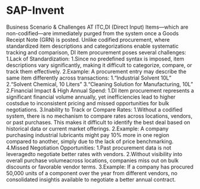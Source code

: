 # SAP-Invent
Business Scenario & Challenges
AT ITC,DI (Direct Input) Items—which are non-codified—are immediately purged from the system once a Goods Receipt Note (GRN) is posted. Unlike codified procurement, where standardized item descriptions and categorizations enable systematic tracking and comparison, DI item procurement poses several challenges:
1.Lack of Standardization:
1.Since no predefined syntax is imposed, item descriptions vary significantly, making it difficult to categorize, compare, or track them effectively.
2.Example: A procurement entry may describe the same item differently across transactions:
1.“Industrial Solvent 10L”
2.“Solvent Chemical, 10 Liters”
3.“Cleaning Solution for Manufacturing, 10L”
2.Financial Impact & High Annual Spend:
1.DI item procurement represents a significant financial volume annually, yet inefficiencies lead to higher costsdue to inconsistent pricing and missed opportunities for bulk negotiations.
3.Inability to Track or Compare Rates:
1.Without a codified system, there is no mechanism to compare rates across locations, vendors, or past purchases. This makes it difficult to identify the best deal based on historical data or current market offerings.
2.Example: A company purchasing industrial lubricants might pay 10% more in one region compared to another, simply due to the lack of price benchmarking.
4.Missed Negotiation Opportunities:
1.Past procurement data is not leveragedto negotiate better rates with vendors.
2.Without visibility into overall purchase volumeacross locations, companies miss out on bulk discounts or favorable vendor terms.
3.Example: If a company has procured 50,000 units of a component over the year from different vendors, no consolidated insightis available to negotiate a better annual contract.
